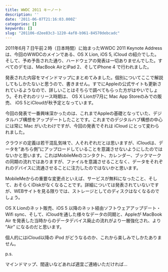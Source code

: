 ```yaml
---
title: WWDC 2011 キーノート
description: ''
date: '2011-06-07T21:16:03.000Z'
categories: []
keywords: []
slug: "201106-d2ee83c3-1220-4af8-b961-84570debcadc"
---
```

2011年6月７日午前２時（日本時間）に始まったWWDC 2011 Keynote Address は、今回のWWDCのメインである、OS X Lion, iOS 5, iCloud の紹介でした。そして、予め予告された通り、ハードウェアの発表は一切ありませんでした。すべてのデモは、MacBook AirとiPad 2、そしてiPhone 4 で行われました。

発表された内容をマインドマップにまとめてみました。個別についてここで解説してもしかたないと思うので、書きません。すでにAppleの公式サイトも更新されているようなので、詳しいことはそちらで調べてもらった方がはやいでしょう。それぞれのリリース時期は、 OS X Lionが7月に Mac App Storeのみでの販売、 iOS 5とiCloudが秋予定となっています。

今回の発表で一番興味深かったのは、これまでAppleの基礎となっていた、デジタルハブ構想をアップデートしたことです。これまでのデジタルハブ構想の中心には常に Mac がいたわけですが、今回の発表でそれは iCloud にとって変わられました。

クラウドの定義は若干混乱気味で、人それぞれだとは思いますが、iCloudは、データを”あちら側”にアップロードしていることを意識させないようにしたのではないかと思います。これはMobileMeのコンタクト、カレンダー、ブックマークの同期の流れではありますが、ファイルを意識させることなく、データをそれぞれのデバイスに流通させることに注力したのではないかと思います。

MobileMeからの重要な変更点といえば、サービスが無料になったこと、そして、おそらくiDiskがなくなることです。詳細については発表されていないですが、WEBサイトを見る限りでは、ストレージとしてのディスクはなくなるのでしょう。

OS X Lionのネット販売、iOS 5 以降のネット経由ソフトウェアアップデート・Wifi sync、そして、iCloudを通した様々なデータの同期と、Appleが MacBook Air を発表した当時からのデータデバイス廃止の流れがより一層強化され、より “Air” になるのだと思います。

個人的にはiCloud以降の iPod がどうなるのか、これから楽しみでしかたありません。

p.s.

マインドマップ、間違いなどあれば適宜ご連絡いただければ…